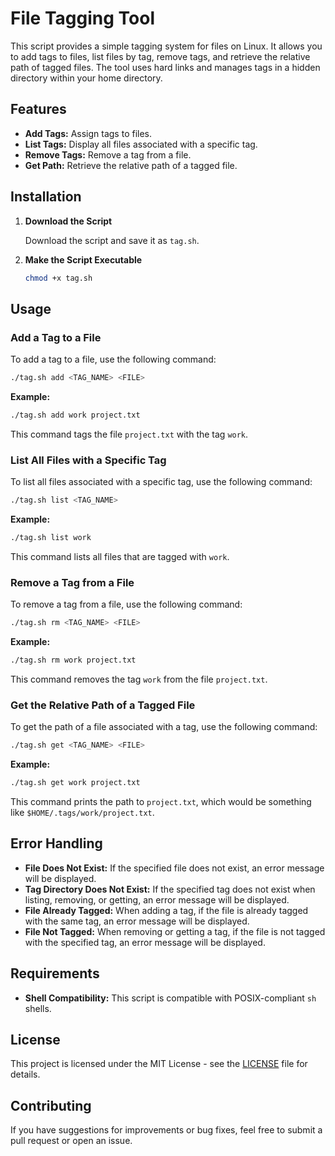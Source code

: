 # File Tagging Tool

This script provides a simple tagging system for files on Linux. It allows you to add tags to files, list files by tag, remove tags, and retrieve the relative path of tagged files. The tool uses hard links and manages tags in a hidden directory within your home directory.

## Features

- **Add Tags:** Assign tags to files.
- **List Tags:** Display all files associated with a specific tag.
- **Remove Tags:** Remove a tag from a file.
- **Get Path:** Retrieve the relative path of a tagged file.

## Installation

1. **Download the Script**

   Download the script and save it as `tag.sh`.

2. **Make the Script Executable**

   ```sh
   chmod +x tag.sh
   ```

## Usage

### Add a Tag to a File

To add a tag to a file, use the following command:

```sh
./tag.sh add <TAG_NAME> <FILE>
```

**Example:**

```sh
./tag.sh add work project.txt
```

This command tags the file `project.txt` with the tag `work`.

### List All Files with a Specific Tag

To list all files associated with a specific tag, use the following command:

```sh
./tag.sh list <TAG_NAME>
```

**Example:**

```sh
./tag.sh list work
```

This command lists all files that are tagged with `work`.

### Remove a Tag from a File

To remove a tag from a file, use the following command:

```sh
./tag.sh rm <TAG_NAME> <FILE>
```

**Example:**

```sh
./tag.sh rm work project.txt
```

This command removes the tag `work` from the file `project.txt`.

### Get the Relative Path of a Tagged File

To get the path of a file associated with a tag, use the following command:

```sh
./tag.sh get <TAG_NAME> <FILE>
```

**Example:**

```sh
./tag.sh get work project.txt
```

This command prints the path to `project.txt`,  which would be something like `$HOME/.tags/work/project.txt`.

## Error Handling

- **File Does Not Exist:** If the specified file does not exist, an error message will be displayed.
- **Tag Directory Does Not Exist:** If the specified tag does not exist when listing, removing, or getting, an error message will be displayed.
- **File Already Tagged:** When adding a tag, if the file is already tagged with the same tag, an error message will be displayed.
- **File Not Tagged:** When removing or getting a tag, if the file is not tagged with the specified tag, an error message will be displayed.

## Requirements

- **Shell Compatibility:** This script is compatible with POSIX-compliant `sh` shells.

## License

This project is licensed under the MIT License - see the [LICENSE](LICENSE) file for details.

## Contributing

If you have suggestions for improvements or bug fixes, feel free to submit a pull request or open an issue.

